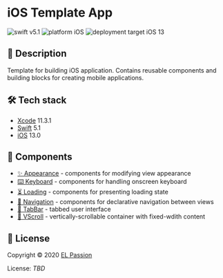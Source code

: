 # iOS Template App

![swift v5.1](https://img.shields.io/badge/swift-v5.1-orange.svg)
![platform iOS](https://img.shields.io/badge/platform-iOS-blue.svg)
![deployment target iOS 13](https://img.shields.io/badge/deployment%20target-iOS%2013-blueviolet)

## 📝 Description

Template for building iOS application. Contains reusable components and building blocks for creating mobile applications.

## 🛠 Tech stack

- [Xcode](https://developer.apple.com/xcode/) 11.3.1
- [Swift](https://swift.org/) 5.1
- [iOS](https://www.apple.com/pl/ios/) 13.0

## 🧩 Components

- [✨ Appearance](TemplateApp/Appearance) - components for modifying view appearance
- [⌨️ Keyboard](TemplateApp/Keyboard) - components for handling onscreen keyboard
- [⏳ Loading](TemplateApp/Loading) - components for presenting loading state
- [🧭 Navigation](TemplateApp/Navigation) - components for declarative navigation between views
- [🧩 TabBar](TemplateApp/TabBar) - tabbed user interface
- [🧩 VScroll](TemplateApp/VScroll) - vertically-scrollable container with fixed-wdith content

## 📄 License

Copyright © 2020 [EL Passion](https://www.elpassion.com)

License: *TBD*